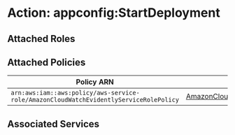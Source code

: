# Action: appconfig:StartDeployment

## Attached Roles

## Attached Policies

| Policy ARN | Policy Name |
|------------|-------------|
| `arn:aws:iam::aws:policy/aws-service-role/AmazonCloudWatchEvidentlyServiceRolePolicy` | [AmazonCloudWatchEvidentlyServiceRolePolicy](../policies.md#amazoncloudwatchevidentlyservicerolepolicy) |

## Associated Services

